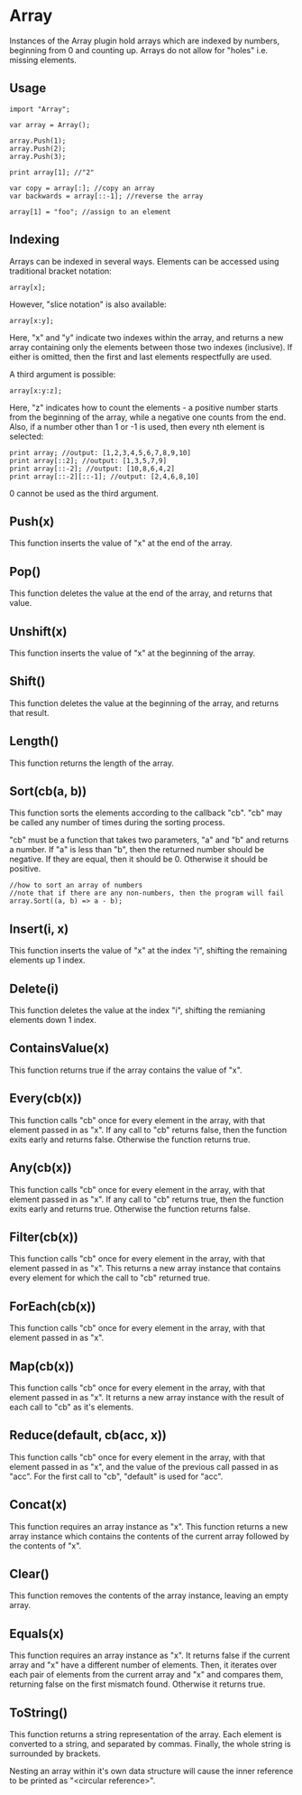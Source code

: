 # Array

Instances of the Array plugin hold arrays which are indexed by numbers, beginning from 0 and counting up. Arrays do not allow for "holes" i.e. missing elements.

## Usage

```
import "Array";

var array = Array();

array.Push(1);
array.Push(2);
array.Push(3);

print array[1]; //"2"

var copy = array[:]; //copy an array
var backwards = array[::-1]; //reverse the array

array[1] = "foo"; //assign to an element
```

## Indexing

Arrays can be indexed in several ways. Elements can be accessed using traditional bracket notation:

```
array[x];
```

However, "slice notation" is also available:

```
array[x:y];
```

Here, "x" and "y" indicate two indexes within the array, and returns a new array containing only the elements between those two indexes (inclusive). If either is omitted, then the first and last elements respectfully are used.

A third argument is possible:

```
array[x:y:z];
```

Here, "z" indicates how to count the elements - a positive number starts from the beginning of the array, while a negative one counts from the end. Also, if a number other than 1 or -1 is used, then every nth element is selected:

```
print array; //output: [1,2,3,4,5,6,7,8,9,10]
print array[::2]; //output: [1,3,5,7,9]
print array[::-2]; //output: [10,8,6,4,2]
print array[::-2][::-1]; //output: [2,4,6,8,10]
```

0 cannot be used as the third argument.

## Push(x)

This function inserts the value of "x" at the end of the array.

## Pop()

This function deletes the value at the end of the array, and returns that value.

## Unshift(x)

This function inserts the value of "x" at the beginning of the array.

## Shift()

This function deletes the value at the beginning of the array, and returns that result.

## Length()

This function returns the length of the array.

## Sort(cb(a, b))

This function sorts the elements according to the callback "cb". "cb" may be called any number of times during the sorting process.

"cb" must be a function that takes two parameters, "a" and "b" and returns a number. If "a" is less than "b", then the returned number should be negative. If they are equal, then it should be 0. Otherwise it should be positive.

```
//how to sort an array of numbers
//note that if there are any non-numbers, then the program will fail
array.Sort((a, b) => a - b);
```

## Insert(i, x)

This function inserts the value of "x" at the index "i", shifting the remaining elements up 1 index.

## Delete(i)

This function deletes the value at the index "i", shifting the remianing elements down 1 index.

## ContainsValue(x)

This function returns true if the array contains the value of "x".

## Every(cb(x))

This function calls "cb" once for every element in the array, with that element passed in as "x". If any call to "cb" returns false, then the function exits early and returns false. Otherwise the function returns true.

## Any(cb(x))

This function calls "cb" once for every element in the array, with that element passed in as "x". If any call to "cb" returns true, then the function exits early and returns true. Otherwise the function returns false.

## Filter(cb(x))

This function calls "cb" once for every element in the array, with that element passed in as "x". This returns a new array instance that contains every element for which the call to "cb" returned true.

## ForEach(cb(x))

This function calls "cb" once for every element in the array, with that element passed in as "x".

## Map(cb(x))

This function calls "cb" once for every element in the array, with that element passed in as "x". It returns a new array instance with the result of each call to "cb" as it's elements.

## Reduce(default, cb(acc, x))

This function calls "cb" once for every element in the array, with that element passed in as "x", and the value of the previous call passed in as "acc". For the first call to "cb", "default" is used for "acc".

## Concat(x)

This function requires an array instance as "x". This function returns a new array instance which contains the contents of the current array followed by the contents of "x".

## Clear()

This function removes the contents of the array instance, leaving an empty array.

## Equals(x)

This function requires an array instance as "x". It returns false if the current array and "x" have a different number of elements. Then, it iterates over each pair of elements from the current array and "x" and compares them, returning false on the first mismatch found. Otherwise it returns true.

## ToString()

This function returns a string representation of the array. Each element is converted to a string, and separated by commas. Finally, the whole string is surrounded by brackets.

Nesting an array within it's own data structure will cause the inner reference to be printed as "\<circular reference\>".

